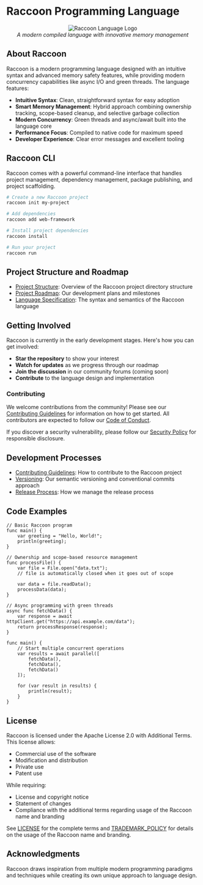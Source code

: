 # Raccoon Programming Language

<p align="center">
  <img src="https://avatars.githubusercontent.com/u/155933902?s=200&v=4" alt="Raccoon Language Logo" />
  <br>
  <em>A modern compiled language with innovative memory management</em>
</p>

## About Raccoon

Raccoon is a modern programming language designed with an intuitive syntax and advanced memory safety features, while providing modern concurrency capabilities like async I/O and green threads. The language features:

- **Intuitive Syntax**: Clean, straightforward syntax for easy adoption
- **Smart Memory Management**: Hybrid approach combining ownership tracking, scope-based cleanup, and selective garbage collection
- **Modern Concurrency**: Green threads and async/await built into the language core
- **Performance Focus**: Compiled to native code for maximum speed
- **Developer Experience**: Clear error messages and excellent tooling


## Raccoon CLI

Raccoon comes with a powerful command-line interface that handles project management, dependency management, package publishing, and project scaffolding.

```bash
# Create a new Raccoon project
raccoon init my-project

# Add dependencies
raccoon add web-framework

# Install project dependencies
raccoon install

# Run your project
raccoon run
```

## Project Structure and Roadmap

- [Project Structure](docs/development/PROJECT_STRUCTURE.md): Overview of the Raccoon project directory structure
- [Project Roadmap](docs/development/PROJECT_ROADMAP.md): Our development plans and milestones
- [Language Specification](docs/language-spec/index.md): The syntax and semantics of the Raccoon language

## Getting Involved

Raccoon is currently in the early development stages. Here's how you can get involved:

- **Star the repository** to show your interest
- **Watch for updates** as we progress through our roadmap
- **Join the discussion** in our community forums (coming soon)
- **Contribute** to the language design and implementation

### Contributing

We welcome contributions from the community! Please see our [Contributing Guidelines](CONTRIBUTING.md) for information on how to get started. All contributors are expected to follow our [Code of Conduct](CODE_OF_CONDUCT.md).

If you discover a security vulnerability, please follow our [Security Policy](SECURITY.md) for responsible disclosure.

## Development Processes

- [Contributing Guidelines](CONTRIBUTING.md): How to contribute to the Raccoon project
- [Versioning](docs/development/VERSIONING.md): Our semantic versioning and conventional commits approach
- [Release Process](docs/development/RELEASE_PROCESS.md): How we manage the release process

## Code Examples

```
// Basic Raccoon program
func main() {
    var greeting = "Hello, World!";
    println(greeting);
}

// Ownership and scope-based resource management
func processFile() {
    var file = File.open("data.txt");
    // file is automatically closed when it goes out of scope

    var data = file.readData();
    processData(data);
}

// Async programming with green threads
async func fetchData() {
    var response = await httpClient.get("https://api.example.com/data");
    return processResponse(response);
}

func main() {
    // Start multiple concurrent operations
    var results = await parallel([
        fetchData(),
        fetchData(),
        fetchData()
    ]);

    for (var result in results) {
        println(result);
    }
}
```

## License

Raccoon is licensed under the Apache License 2.0 with Additional Terms. This license allows:
- Commercial use of the software
- Modification and distribution
- Private use
- Patent use

While requiring:
- License and copyright notice
- Statement of changes
- Compliance with the additional terms regarding usage of the Raccoon name and branding

See [LICENSE](LICENSE.md) for the complete terms and [TRADEMARK_POLICY](TRADEMARK_POLICY.md) for details on the usage of the Raccoon name and branding.

## Acknowledgments

Raccoon draws inspiration from multiple modern programming paradigms and techniques while creating its own unique approach to language design.
